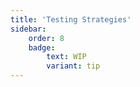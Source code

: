 ```yaml
---
title: 'Testing Strategies'
sidebar:
    order: 8
    badge:
        text: WIP
        variant: tip
---
```

